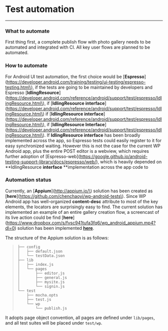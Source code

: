 # Test automation

---

### What to automate

First thing first, a complete publish flow with photo gallery needs to be automated and integrated with CI. All key user flows are planned to be automated.

### How to automate

For Android UI test automation, the first choice would be [**Espresso**](https://developer.android.com/training/testing/ui-testing/espresso-testing.html\), if the tests are going to be maintained by developers and Espresso [**IdlingResource**]\(https://developer.android.com/reference/android/support/test/espresso/IdlingResource.html\), if [**IdlingResource interface**]\(https://developer.android.com/reference/android/support/test/espresso/IdlingResource.html\) if [**IdlingResource interface**]\(https://developer.android.com/reference/android/support/test/espresso/IdlingResource.html\), if [**IdlingResource Interface**]\(https://developer.android.com/reference/android/support/test/espresso/IdlingResource.html\). If **IdlingResource interface** has been broadly implemented across the app, so Espresso tests could easily register to it for easy synchronized waiting. However this is not the case for the current WP Android app, plus the entire POST editor is a webview, which requires further adoption of [Espresso-web]\(https://google.github.io/android-testing-support-library/docs/espresso/web/), which is heavily depended on **IdlingResource **interface** **implementation across the app code to 

### Automation status

Currently, an [**Appium**](http://appium.io/\) solution has been created as [**here**]\(https://github.com/chenchaoyi/wp-android-tests\). Since WP Android app has well-organized **content-desc** attribute to most of the key elements, the locators are surprisingly easy to find. The current solution has implemented an example of an entire gallery creation flow, a screencast of its live action could be find [**here**]\(https://www.dropbox.com/s/fvsc941tufa3fq6/wp_android_appium.mp4?dl=0) solution has been implemented [**here**](https://github.com/chenchaoyi/wp-android-tests). 

The structure of the Appium solution is as follows:

> ```
> ├── config
> │   ├── default.json
> │   └── testData.json
> ├── lib
> │   ├── index.js
> │   └── pages
> │       ├── editor.js
> │       ├── general.js
> │       ├── mysite.js
> │       └── signin.js
> └── test
>     ├── mocha.opts
>     ├── test.js
>     └── wp
>         └── publish.js
> ```

It adopts page object convention, all pages are defined under `lib/pages`, and all test suites will be placed under `test/wp`.

